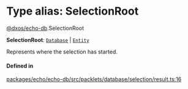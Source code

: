 # Type alias: SelectionRoot

[@dxos/echo-db](../modules/dxos_echo_db.md).SelectionRoot

 **SelectionRoot**: [`Database`](../classes/dxos_echo_db.Database.md) \| [`Entity`](../classes/dxos_echo_db.Entity.md)

Represents where the selection has started.

#### Defined in

[packages/echo/echo-db/src/packlets/database/selection/result.ts:16](https://github.com/dxos/dxos/blob/main/packages/echo/echo-db/src/packlets/database/selection/result.ts#L16)
